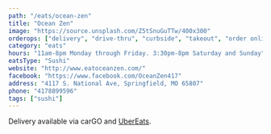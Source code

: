 ```yaml
---
path: "/eats/ocean-zen"
title: "Ocean Zen"
image: "https://source.unsplash.com/Z5tSnuGuTTw/400x300"
orderops: ["delivery", "drive-thru", "curbside", "takeout", "order online"]
category: "eats"
hours: "11am-8pm Monday through Friday. 3:30pm-8pm Saturday and Sunday"
eatsType: "Sushi"
website: "http://www.eatoceanzen.com/"
facebook: "https://www.facebook.com/OceanZen417"
address: "4117 S. National Ave, Springfield, MO 65807"
phone: "4178899596"
tags: ["sushi"]
---
```


Delivery available via carGO and [UberEats](https://www.ubereats.com/springfield-mo/food-delivery/ocean-zen/FyUMv6QsQ3GgjUpIe4VE5Q).
